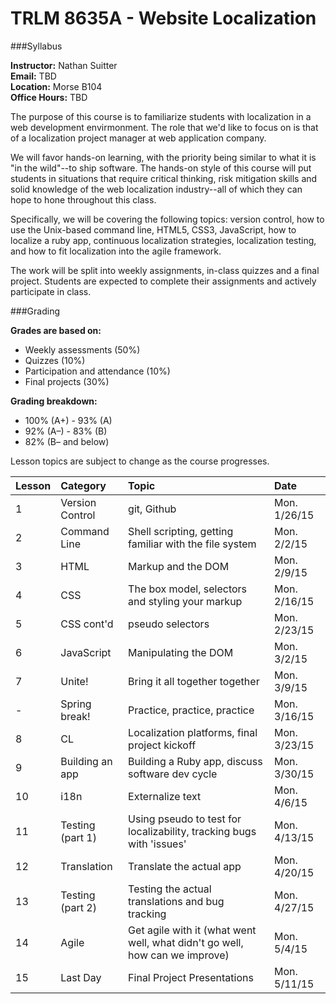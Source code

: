 TRLM 8635A - Website Localization
============================

###Syllabus

**Instructor:** Nathan Suitter  
**Email:** TBD  
**Location:** Morse B104  
**Office Hours:** TBD  

The purpose of this course is to familiarize students with localization in a web development envirmonment. The role that we'd like to focus on is that of a localization project manager at web application company. 

We will favor hands-on learning, with the priority being similar to what it is "in the wild"--to ship software. The hands-on style of this course will put students in situations that require critical thinking, risk mitigation skills and solid knowledge of the web localization industry--all of which they can hope to hone throughout this class.

Specifically, we will be covering the following topics: version control, how to use the Unix-based command line, HTML5, CSS3, JavaScript, how to localize a ruby app, continuous localization strategies, localization testing, and how to fit localization into the agile framework.

The work will be split into weekly assignments, in-class quizzes and a final project. Students are expected to complete their assignments and actively participate in class.

###Grading

**Grades are based on:**  
- Weekly assessments (50%)  
- Quizzes (10%)  
- Participation and attendance (10%)  
- Final projects (30%)  

**Grading breakdown:**  
- 100% (A+) - 93% (A)  
- 92% (A–) - 83% (B)  
- 82% (B– and below)  


Lesson topics are subject to change as the course progresses. 

| Lesson  | Category| Topic| Date|
| ------ |:--------------------------------------------|:-------------------------------|:-----------------------|
| 1 | Version Control | git, Github | Mon. 1/26/15 |
| 2 | Command Line | Shell scripting, getting familiar with the file system | Mon. 2/2/15 |
| 3 | HTML | Markup and the DOM | Mon. 2/9/15 |
| 4 | CSS | The box model, selectors and styling your markup | Mon. 2/16/15|
| 5 | CSS cont'd | pseudo selectors | Mon. 2/23/15 |
| 6 | JavaScript | Manipulating the DOM | Mon. 3/2/15 |
| 7 | Unite! | Bring it all together together | Mon. 3/9/15 |
| - | Spring break! | Practice, practice, practice | Mon. 3/16/15 |
| 8 | CL | Localization platforms, final project kickoff | Mon. 3/23/15 |
| 9 | Building an app | Building a Ruby app, discuss software dev cycle | Mon. 3/30/15 |
| 10 | i18n | Externalize text | Mon. 4/6/15 |
| 11 | Testing (part 1) | Using pseudo to test for localizability, tracking bugs with 'issues' | Mon. 4/13/15 |
| 12 | Translation | Translate the actual app | Mon. 4/20/15 |
| 13 | Testing (part 2) | Testing the actual translations and bug tracking | Mon. 4/27/15 |
| 14 | Agile | Get agile with it (what went well, what didn't go well, how can we improve) | Mon. 5/4/15 |
| 15 | Last Day | Final Project Presentations |Mon. 5/11/15 |
